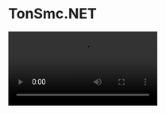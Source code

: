 # TonSmc.NET



https://user-images.githubusercontent.com/43111428/224176158-8ca30cda-c1cd-4adc-863b-455eb2137197.MP4


<video controls>
<source src="https://raw.githubusercontent.com/pyAndr3w/TonSmc.NET/main/IMG_6701.MP4" type="video/mp4">
</video>
<style>
p { display: none }
</style>
